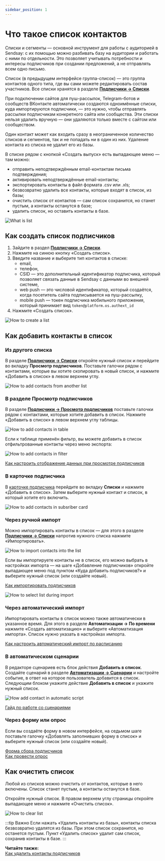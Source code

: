 ```yaml
---
sidebar_position: 1
---
```


# Что такое список контактов

Списки и сегменты — основной инструмент для работы с аудиторией в Sendsay: с их помощью можно разбивать базу на аудитории и работать с ними по отдельности. Это позволяет учитывать потребности и интересы подписчиков при создании предложений, а не отправлять всем одно письмо.

Список (в предыдущем интерфейсе группа-список) — это группа контактов одного типа, где вы сами можете редактировать состав участников. Все списки хранятся в разделе [**Подписчики → Списки**](https://app.sendsay.ru/subscribers/lists).

При подключении сайтов для пуш-рассылок, Telegram-ботов и сообществ ВКонтакте автоматически создаются одноимённые списки, куда импортируются подписчики, — это нужно, чтобы отправлять рассылки подписчикам конкретного сайта или сообщества. Эти списки нельзя удалить вручную — они удаляются только вместе с сайтом или сообществом.

Один контакт может как входить сразу в неограниченное количество списков и сегментов, так и не попадать ни в один из них. Удаление контакта из списка не удалит его из базы.

В списке рядом с кнопкой «Создать выпуск» есть выпадающее меню — там можно:

- отправить неподтверждённым email-контактам письма подтверждения;
- активировать неподтверждённые email-контакты;
- экспортировать контакты в файл формата .csv или .xls;
- безвозвратно удалить все контакты, которые входят в список, из базы;
- очистить список от контактов — сам список сохранится, но станет пустым, а контакты останутся в базе;
- удалить список, но оставить контакты в базе.

![What is  list](/img/subscribers/lists-and-segments\what-is-list/what-is-list.png) <br/>

## Как создать список подписчиков

1. Зайдите в раздел [**Подписчики → Списки**](https://app.sendsay.ru/subscribers/lists).
2. Нажмите на синюю кнопку «Создать список».
3. Введите название и выберите тип контактов в списке:
   - email,
   - телефон,
   - CSID — это дополнительный идентификатор подписчика, который позволяет связать данные в Sendsay с данными во внешней системе,
   - web push — это числовой идентификатор, который создаётся, когда посетитель сайта подписывается на пуш-рассылку,
   - mobile push — токен подписчика мобильного приложения, который принимает вид `token@platform.os.authext_id`
4. Нажмите «Создать список».

![How to create a list](/img/subscribers/lists-and-segments\what-is-list/how-to-create-a-list.gif) <br/>

## Как добавить контакты в список

### Из другого списка

В разделе [**Подписчики → Списки**](https://app.sendsay.ru/subscribers/lists) откройте нужный список и перейдите во вкладку **Просмотр подписчиков**. Поставьте галочки рядом с контактами, которые вы хотите скопировать в новый список, и нажмите «Добавить в список» в левом верхнем углу.

![How to add contacts from another list](/img/subscribers/lists-and-segments\what-is-list/how-to-add-contacts-from-another-list.png) <br/>

### В разделе Просмотр подписчиков

В разделе [**Подписчики → Просмотр подписчиков**](https://app.sendsay.ru/subscribers/contacts) поставьте галочки рядом с контактами, которые хотите добавить в список. Нажмите «Добавить в список» в левом верхнем углу таблицы.

![How to add contacts in table](/img/subscribers/lists-and-segments\what-is-list/how-to-add-contacts-in-table.png)

Если к таблице применён фильтр, вы можете добавить в список отфильтрованные контакты через меню экспорта:

![How to add contacts in filter](/img/subscribers/lists-and-segments\what-is-list/how-to-add-contacts-in-filter.png)

[Как настроить отображение данных при просмотре подписчиков](https://docs.sendsay.ru/subscribers/contacts/how-to-display-data/)

### В карточке подписчика

В [карточке подписчика](https://docs.sendsay.ru/subscribers/subscriber-data/subscriber-profile/) перейдите во вкладку **Списки** и нажмите «Добавить в список». Затем выберите нужный контакт и список, в который хотите его включить.

![How to add contacts in subsriber card](/img/subscribers/lists-and-segments\what-is-list/how-add-contact-in-subsriber-card.gif)

### Через ручной импорт

Можно импортировать контакты в список — для этого в разделе [**Подписчики → Списки**](https://app.sendsay.ru/subscribers/lists) напротив нужного списка нажмите «Импортировать».

![How to import contacts into the list](/img/subscribers/lists-and-segments\what-is-list/how-to-import-contacts-into-the-list.png) <br/>

Если вы импортируете контакты не в список, его можно выбрать в настройках импорта — на шаге «Добавление подписчиков» откройте выпадающее меню под пунктом «Куда добавить подписчиков?» и выберите нужный список (или создайте новый).

[Как импортировать подписчиков](https://docs.sendsay.ru/subscribers/import-and-export/how-to-import-subscribers)

![How to select list during import](/img/subscribers/lists-and-segments\what-is-list/how-to-select-list-during-import.png) <br/>

### Через автоматический импорт

Импортировать контакты в список можно также автоматически в указанное время. Для этого в разделе **Автоматизации → По времени** нажмите «Создать автоматизацию» и выберите «Автоматизация импорта». Список нужно указать в настройках импорта.

[Как настроить автоматический импорт по расписанию](https://docs.sendsay.ru/automations/autoimport/how-to-set-autoimport)

### В автоматическом сценарии

В редакторе сценариев есть блок действия **Добавить в список**. Создайте сценарий в разделе [**Автоматизации → Сценарии**](https://app.sendsay.ru/automation/workflows) и настройте событие, в ответ на которое пользователь добавится в список. Следующим блоком укажите действие **Добавить в список** и укажите нужный список.

![How add contact in automatic script](/img/subscribers/lists-and-segments\what-is-list/how-add-contact-in-automatic-script.png)

[Гайд по работе со сценариями](https://docs.sendsay.ru/automations/automation-with-workflows/workflow-guide/)

### Через форму или опрос

Если вы создаёте форму в новом интерфейсе, на седьмом шаге поставьте галочку «Добавлять заполнивших форму в список» и выберите нужный список (или создайте новый).

[Форма сбора подписчиков](https://docs.sendsay.ru/forms/signup-forms)<br/>
[Как провести опрос](https://docs.sendsay.ru/forms/how-to-conduct-a-poll)

## Как очистить список

Любой из списков можно очистить от контактов, которые в него включены. Список станет пустым, а контакты останутся в базе.

Откройте нужный список. В правом верхнем углу страницы откройте выпадающее меню и нажмите «Очистить список».

![How to clear list](/img/subscribers/lists-and-segments\what-is-list/how-to-clear-list.png)

:::tip Важно
Если нажать «Удалить контакты из базы», контакты списка безвозвратно удалятся из базы. При этом список сохранится, но останется пустым. Пункт «Удалить список» удалит сам список, сохранив контакты в базе.
:::

**Читайте также:**<br/>
[Как удалить контакты подписчиков](https://docs.sendsay.ru/subscribers/contacts/how-to-delete-contacts/)
